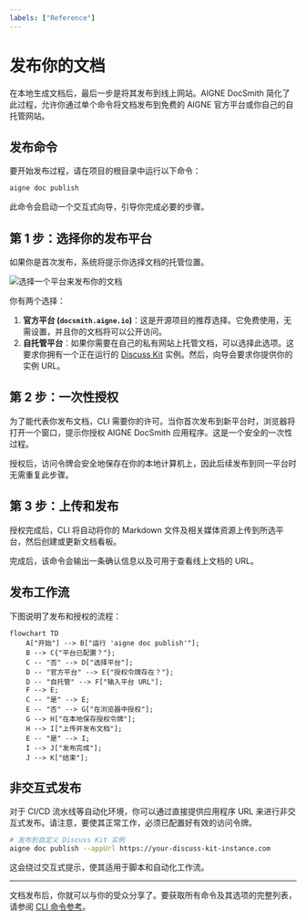 ```yaml
---
labels: ["Reference"]
---
```


# 发布你的文档

在本地生成文档后，最后一步是将其发布到线上网站。AIGNE DocSmith 简化了此过程，允许你通过单个命令将文档发布到免费的 AIGNE 官方平台或你自己的自托管网站。

## 发布命令

要开始发布过程，请在项目的根目录中运行以下命令：

```bash
aigne doc publish
```

此命令会启动一个交互式向导，引导你完成必要的步骤。

## 第 1 步：选择你的发布平台

如果你是首次发布，系统将提示你选择文档的托管位置。

![选择一个平台来发布你的文档](https://docsmith.aigne.io/image-bin/uploads/9fd929060b5abe13d03cf5eb7aea85aa.png)

你有两个选择：

1.  **官方平台 (`docsmith.aigne.io`)**：这是开源项目的推荐选择。它免费使用，无需设置，并且你的文档将可以公开访问。
2.  **自托管平台**：如果你需要在自己的私有网站上托管文档，可以选择此选项。这要求你拥有一个正在运行的 [Discuss Kit](https://docsmith.aigne.io) 实例。然后，向导会要求你提供你的实例 URL。

## 第 2 步：一次性授权

为了能代表你发布文档，CLI 需要你的许可。当你首次发布到新平台时，浏览器将打开一个窗口，提示你授权 AIGNE DocSmith 应用程序。这是一个安全的一次性过程。

授权后，访问令牌会安全地保存在你的本地计算机上，因此后续发布到同一平台时无需重复此步骤。

## 第 3 步：上传和发布

授权完成后，CLI 将自动将你的 Markdown 文件及相关媒体资源上传到所选平台，然后创建或更新文档看板。

完成后，该命令会输出一条确认信息以及可用于查看线上文档的 URL。

## 发布工作流

下图说明了发布和授权的流程：

```mermaid
flowchart TD
    A["开始"] --> B["运行 'aigne doc publish'"];
    B --> C{"平台已配置？"};
    C -- "否" --> D["选择平台"];
    D -- "官方平台" --> E{"授权令牌存在？"};
    D -- "自托管" --> F["输入平台 URL"];
    F --> E;
    C -- "是" --> E;
    E -- "否" --> G["在浏览器中授权"];
    G --> H["在本地保存授权令牌"];
    H --> I["上传并发布文档"];
    E -- "是" --> I;
    I --> J["发布完成"];
    J --> K["结束"];
```

## 非交互式发布

对于 CI/CD 流水线等自动化环境，你可以通过直接提供应用程序 URL 来进行非交互式发布。请注意，要使其正常工作，必须已配置好有效的访问令牌。

```bash
# 发布到自定义 Discuss Kit 实例
aigne doc publish --appUrl https://your-discuss-kit-instance.com
```

这会绕过交互式提示，使其适用于脚本和自动化工作流。

---

文档发布后，你就可以与你的受众分享了。要获取所有命令及其选项的完整列表，请参阅 [CLI 命令参考](./cli-reference.md)。